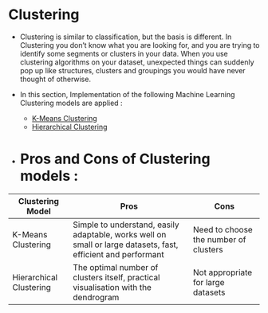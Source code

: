 # Clustering

- Clustering is similar to classification, but the basis is different. In Clustering you don’t know what you are looking for, and you are trying to identify some segments or clusters in your data. When you use clustering algorithms on your dataset, unexpected things can suddenly pop up like structures, clusters and groupings you would have never thought of otherwise.

- In this section, Implementation of the following Machine Learning Clustering models are applied : 
	- [K-Means Clustering](./1.%20K-Means%20Clustering)
	- [Hierarchical Clustering](./2.%20Hierarchical%20Clustering)
	
- # Pros and Cons of Clustering models : 

| Clustering Model        | Pros                                                                                                          | Cons                                  |
|-------------------------|---------------------------------------------------------------------------------------------------------------|---------------------------------------|
| K-Means Clustering      | Simple to understand, easily adaptable, works well on small or large datasets, fast, efficient and performant | Need to choose the number of clusters |
| Hierarchical Clustering | The optimal number of clusters itself, practical visualisation with the dendrogram                            | Not appropriate for large datasets    |
